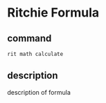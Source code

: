 # Ritchie Formula

## command

```bash
rit math calculate
```

## description

description of formula
